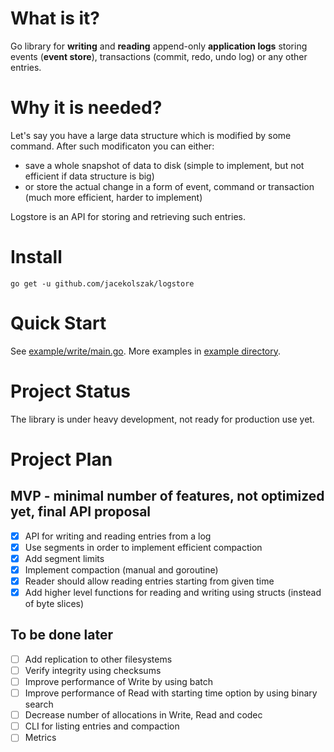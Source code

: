# What is it?

Go library for **writing** and **reading** append-only **application logs** storing events (**event store**), transactions (commit, redo, undo log) or any other entries.

# Why it is needed?

Let's say you have a large data structure which is modified by some command. After such modificaton you can either:

* save a whole snapshot of data to disk (simple to implement, but not efficient if data structure is big)
* or store the actual change in a form of event, command or transaction (much more efficient, harder to implement)

Logstore is an API for storing and retrieving such entries.

# Install

`go get -u github.com/jacekolszak/logstore`

# Quick Start

See [example/write/main.go](example/write/main.go). More examples in [example directory](example).

# Project Status

The library is under heavy development, not ready for production use yet.

# Project Plan

## MVP - minimal number of features, not optimized yet, final API proposal

* [x] API for writing and reading entries from a log
* [x] Use segments in order to implement efficient compaction
* [x] Add segment limits
* [x] Implement compaction (manual and goroutine)
* [x] Reader should allow reading entries starting from given time
* [x] Add higher level functions for reading and writing using structs (instead of byte slices)

## To be done later

* [ ] Add replication to other filesystems
* [ ] Verify integrity using checksums
* [ ] Improve performance of Write by using batch
* [ ] Improve performance of Read with starting time option by using binary search
* [ ] Decrease number of allocations in Write, Read and codec
* [ ] CLI for listing entries and compaction
* [ ] Metrics
